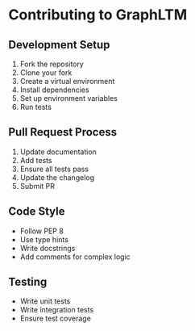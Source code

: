 # Contributing to GraphLTM

## Development Setup
1. Fork the repository
2. Clone your fork
3. Create a virtual environment
4. Install dependencies
5. Set up environment variables
6. Run tests

## Pull Request Process
1. Update documentation
2. Add tests
3. Ensure all tests pass
4. Update the changelog
5. Submit PR

## Code Style
- Follow PEP 8
- Use type hints
- Write docstrings
- Add comments for complex logic

## Testing
- Write unit tests
- Write integration tests
- Ensure test coverage